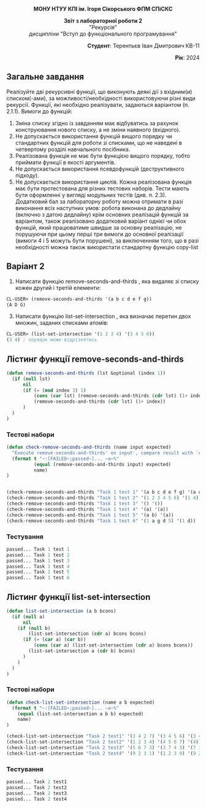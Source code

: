 <p align="center"><b>МОНУ НТУУ КПІ ім. Ігоря Сікорського ФПМ СПіСКС</b></p>
<p align="center">
<b>Звіт з лабораторної роботи 2</b><br/>
"Рекурсія"<br/>
дисципліни "Вступ до функціонального програмування"
</p>
<p align="right"><b>Студент</b>: Терентьєв Іван Дмитрович КВ-11</p>
<p align="right"><b>Рік</b>: 2024</p>

## Загальне завдання
Реалізуйте дві рекурсивні функції, що виконують деякі дії з вхідним(и) списком(-ами), за можливості/необхідності використовуючи різні види рекурсії. 
Функції, які необхідно реалізувати, задаються варіантом (п. 2.1.1). Вимоги до функцій:
1. Зміна списку згідно із завданням має відбуватись за рахунок конструювання нового списку, а не зміни наявного (вхідного).
2. Не допускається використання функцій вищого порядку чи стандартних функцій для роботи зі списками, що не наведені в четвертому розділі навчального посібника.
3. Реалізована функція не має бути функцією вищого порядку, тобто приймати функції в якості аргументів.
4. Не допускається використання псевдофункцій (деструктивного підходу).
5. Не допускається використання циклів. Кожна реалізована функція має бути протестована для різних тестових наборів. Тести мають бути оформленні у вигляді модульних тестів (див. п. 2.3). Додатковий бал за лабораторну роботу можна отримати в разі виконання всіх наступних умов:
робота виконана до дедлайну (включно з датою дедлайну)
крім основних реалізацій функцій за варіантом, також реалізовано додатковий варіант однієї чи обох функцій, який працюватиме швидше за основну реалізацію, не порушуючи при цьому перші три вимоги до основної реалізації (вимоги 4 і 5 можуть бути порушені), за виключенням того, що в разі необхідності можна також використати стандартну функцію copy-list
## Варіант 2
1. Написати функцію remove-seconds-and-thirds , яка видаляє зі списку кожен другий
і третій елементи:
```lisp
CL-USER> (remove-seconds-and-thirds '(a b c d e f g))
(A D G)
```
3. Написати функцію list-set-intersection , яка визначає перетин двох множин,
заданих списками атомів:
```lisp
CL-USER> (list-set-intersection '(1 2 3 4) '(3 4 5 6))
(3 4) ; порядок може відрізнятись
```
## Лістинг функції remove-seconds-and-thirds
```lisp
(defun remove-seconds-and-thirds (lst &optional (index 1))
  (if (null lst)
      nil
      (if (= (mod index 3) 1)
          (cons (car lst) (remove-seconds-and-thirds (cdr lst) (1+ index)))
          (remove-seconds-and-thirds (cdr lst) (1+ index))
      )
  )
)
```
### Тестові набори
```lisp
(defun check-remove-seconds-and-thirds (name input expected)
  "Execute remove-seconds-and-thirds' on input', compare result with `expected' and print comparison status"
  (format t "~:[FAILED~;passed~]... ~a~%"
          (equal (remove-seconds-and-thirds input) expected)
          name)
)


(check-remove-seconds-and-thirds "Task 1 test 1" '(a b c d e f g) '(a d g))
(check-remove-seconds-and-thirds "Task 1 test 2" '(1 2 3 4 5 6) '(1 4))
(check-remove-seconds-and-thirds "Task 1 test 3" '() '())
(check-remove-seconds-and-thirds "Task 1 test 4" '(a) '(a))
(check-remove-seconds-and-thirds "Task 1 test 5" '(a b) '(a))
(check-remove-seconds-and-thirds "Task 1 test 6" '(1 a g d 5) '(1 d))
```
### Тестування
```lisp
passed... Task 1 test 1
passed... Task 1 test 2
passed... Task 1 test 3
passed... Task 1 test 4
passed... Task 1 test 5
passed... Task 1 test 6
```
## Лістинг функції list-set-intersection
```lisp
(defun list-set-intersection (a b bcons)
  (if (null a)
      nil
    (if (null b)
        (list-set-intersection (cdr a) bcons bcons)
      (if (= (car a) (car b))
          (cons (car a) (list-set-intersection (cdr a) bcons bcons))
        (list-set-intersection a (cdr b) bcons)
      )
    )
  )
)
```
### Тестові набори
```lisp
(defun check-list-set-intersection (name a b expected)
  (format t "~:[FAILED~;passed~]... ~a~%"
    (equal (list-set-intersection a b b) expected)
    name)
)

(check-list-set-intersection "Task 2 test1" '(3 4 2 7) '(3 4 5 6) '(3 4))
(check-list-set-intersection "Task 2 test2" '(1 2 3 4) '(4 5 6 7) '(4))
(check-list-set-intersection "Task 2 test3" '(5 6 7 3) '(3 7 4 3) '(7 3))
(check-list-set-intersection "Task 2 test4" '(9 2 3 1) '(1 2 3 9) '(9 2 3 1))
```
### Тестування
```lisp
passed... Task 2 test1
passed... Task 2 test2
passed... Task 2 test3
passed... Task 2 test4
```


